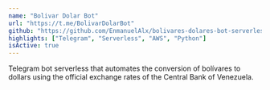 ```yaml
---
name: "Bolivar Dolar Bot"
url: "https://t.me/BolivarDolarBot"
github: "https://github.com/EnmanuelAlx/bolivares-dolares-bot-serverless"
highlights: ["Telegram", "Serverless", "AWS", "Python"]
isActive: true
---
```


Telegram bot serverless that automates the conversion of bolívares to dollars using the official exchange rates of the Central Bank of Venezuela.